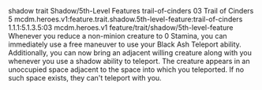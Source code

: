 <ability>
  <metadata>
    <class>shadow</class>
    <feature_type>trait</feature_type>
    <file_dpath>Shadow/5th-Level Features</file_dpath>
    <item_id>trail-of-cinders</item_id>
    <item_index>03</item_index>
    <item_name>Trail of Cinders</item_name>
    <level>5</level>
    <scc>mcdm.heroes.v1:feature.trait.shadow.5th-level-feature:trail-of-cinders</scc>
    <scdc>1.1.1:5.1.3.5:03</scdc>
    <source>mcdm.heroes.v1</source>
    <type>feature/trait/shadow/5th-level-feature</type>
  </metadata>
  <effects>
    <effect type="mundane">Whenever you reduce a non-minion creature to 0 Stamina, you can immediately use a free maneuver to use your Black Ash Teleport ability.
Additionally, you can now bring an adjacent willing creature along with you whenever you use a shadow ability to teleport. The creature appears in an unoccupied space adjacent to the space into which you teleported. If no such space exists, they can&apos;t teleport with you.</effect>
  </effects>
</ability>
